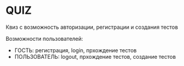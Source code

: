 # QUIZ

Квиз с возможность авторизации, регистрации и создания тестов

Возможности пользователей:
- ГОСТЬ:  регистрация, login, прхождение тестов
- ПОЛЬЗОВАТЕЛЬ:  logout, прхождение тестов, создание тестов
